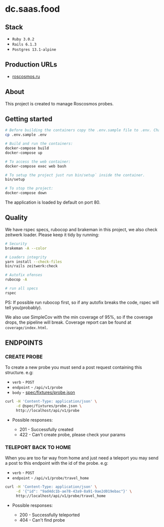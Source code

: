 # dc.saas.food

## Stack

- `Ruby 3.0.2`
- `Rails 6.1.3`
- `Postgres 13.1-alpine`

## Production URLs

- [roscosmos.ru](roscosmos.ru)

## About

This project is created to manage Roscosmos probes.

## Getting started

```bash
# Before building the containers copy the .env.sample file to .env. Change any value if needed.
cp .env.sample .env

# Build and run the containers:
docker-compose build
docker-compose up

# To access the web container:
docker-compose exec web bash

# To setup the project just run bin/setup` inside the container.
bin/setup

# To stop the project:
docker-compose down
```

The application is loaded by default on port 80.

## Quality

We have rspec specs, rubocop and brakeman in this project, we also check zeitwerk loader. Please keep it tidy by running:

```bash
# Security
brakeman -A --color

# Loaders integrity
yarn install --check-files
bin/rails zeitwerk:check

# Autofix ofenses
rubocop -A

# run all specs
rspec
```

PS: If possible run rubocop first, so if any autofix breaks the code, rspec will tell you(probably).

We also use SimpleCov with the min coverage of 95%, so if the coverage drops, the pipeline will break.
Coverage report can be found at `coverage/index.html`.


## ENDPOINTS

### CREATE PROBE

To create a new probe you must send a post request containing this structure. e.g:

* `verb` - `POST`
* `endpoint` - `/api/v1/probe`
* `body` - [spec/fixtures/probe.json](spec/fixtures/probe.json)

```bash
curl -H 'Content-Type: application/json' \
     -d @spec/fixtures/probe.json \
     http://localhost/api/v1/probe
```

* Possible responses:

  - 201 - Successfully created
  - 422 - Can't create probe, please check your params


### TELEPORT BACK TO HOME

When you are too far way from home and just need a teleport you may send a post to this endpoint with the id of the probe. e.g:

* `verb` - `POST`
* `endpoint` - `/api/v1/probe/travel_home`

```bash
curl -H 'Content-Type: application/json' \
     -d '{"id": "9ad4dc1b-ae78-43a9-8a91-9ae2d019ebac"}' \
     http://localhost/api/v1/probe/travel_home
```

* Possible responses:

  - 200 - Successfully teleported
  - 404 - Can't find probe
